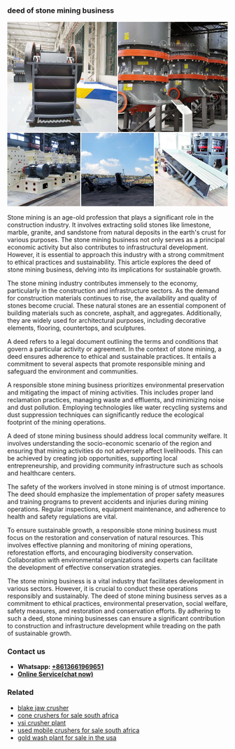 <h3>deed of stone mining business</h3><img src='1706755723.jpg' alt=''><p>Stone mining is an age-old profession that plays a significant role in the construction industry. It involves extracting solid stones like limestone, marble, granite, and sandstone from natural deposits in the earth's crust for various purposes. The stone mining business not only serves as a principal economic activity but also contributes to infrastructural development. However, it is essential to approach this industry with a strong commitment to ethical practices and sustainability. This article explores the deed of stone mining business, delving into its implications for sustainable growth.</p><p>The stone mining industry contributes immensely to the economy, particularly in the construction and infrastructure sectors. As the demand for construction materials continues to rise, the availability and quality of stones become crucial. These natural stones are an essential component of building materials such as concrete, asphalt, and aggregates. Additionally, they are widely used for architectural purposes, including decorative elements, flooring, countertops, and sculptures.</p><p>A deed refers to a legal document outlining the terms and conditions that govern a particular activity or agreement. In the context of stone mining, a deed ensures adherence to ethical and sustainable practices. It entails a commitment to several aspects that promote responsible mining and safeguard the environment and communities.</p><p>A responsible stone mining business prioritizes environmental preservation and mitigating the impact of mining activities. This includes proper land reclamation practices, managing waste and effluents, and minimizing noise and dust pollution. Employing technologies like water recycling systems and dust suppression techniques can significantly reduce the ecological footprint of the mining operations.</p><p>A deed of stone mining business should address local community welfare. It involves understanding the socio-economic scenario of the region and ensuring that mining activities do not adversely affect livelihoods. This can be achieved by creating job opportunities, supporting local entrepreneurship, and providing community infrastructure such as schools and healthcare centers.</p><p>The safety of the workers involved in stone mining is of utmost importance. The deed should emphasize the implementation of proper safety measures and training programs to prevent accidents and injuries during mining operations. Regular inspections, equipment maintenance, and adherence to health and safety regulations are vital.</p><p>To ensure sustainable growth, a responsible stone mining business must focus on the restoration and conservation of natural resources. This involves effective planning and monitoring of mining operations, reforestation efforts, and encouraging biodiversity conservation. Collaboration with environmental organizations and experts can facilitate the development of effective conservation strategies.</p><p>The stone mining business is a vital industry that facilitates development in various sectors. However, it is crucial to conduct these operations responsibly and sustainably. The deed of stone mining business serves as a commitment to ethical practices, environmental preservation, social welfare, safety measures, and restoration and conservation efforts. By adhering to such a deed, stone mining businesses can ensure a significant contribution to construction and infrastructure development while treading on the path of sustainable growth.</p><h3>Contact us</h3><ul><li><strong>Whatsapp:&nbsp;<a href="https://wa.me/8613661969651">+8613661969651</a></strong></li><li><a href="https://swt.shibang-china.com/?git&amp;zhl&amp;deed of stone mining business"><strong>Online Service(chat now)</strong></a></li></ul><h3>Related</h3><ul><li><a href='blake jaw crusher.md'>blake jaw crusher</a></li><li><a href='cone crushers for sale south africa.md'>cone crushers for sale south africa</a></li><li><a href='vsi crusher plant.md'>vsi crusher plant</a></li><li><a href='used mobile crushers for sale south africa.md'>used mobile crushers for sale south africa</a></li><li><a href='gold wash plant for sale in the usa.md'>gold wash plant for sale in the usa</a></li></ul>